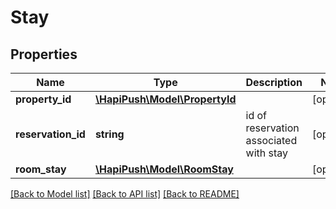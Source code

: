 # Stay

## Properties
Name | Type | Description | Notes
------------ | ------------- | ------------- | -------------
**property_id** | [**\HapiPush\Model\PropertyId**](PropertyId.md) |  | [optional] 
**reservation_id** | **string** | id of reservation associated with stay | [optional] 
**room_stay** | [**\HapiPush\Model\RoomStay**](RoomStay.md) |  | [optional] 

[[Back to Model list]](../README.md#documentation-for-models) [[Back to API list]](../README.md#documentation-for-api-endpoints) [[Back to README]](../README.md)

